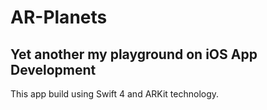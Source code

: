 # AR-Planets
## Yet another my playground on iOS App Development

This app build using Swift 4 and ARKit technology.
